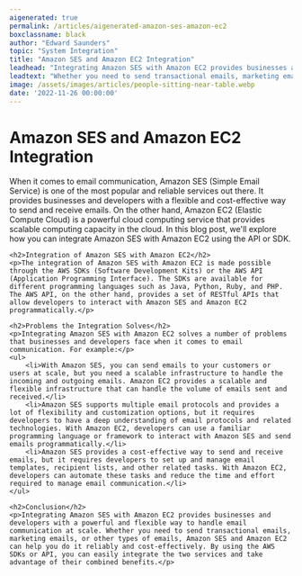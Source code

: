 ```yaml
---
aigenerated: true
permalink: /articles/aigenerated-amazon-ses-amazon-ec2
boxclassname: black
author: "Edward Saunders"
topic: "System Integration"
title: "Amazon SES and Amazon EC2 Integration"
leadhead: "Integrating Amazon SES with Amazon EC2 provides businesses and developers with a powerful and flexible way to handle email communication at scale"
leadtext: "Whether you need to send transactional emails, marketing emails, or other types of emails, Amazon SES and Amazon EC2 can help you do it reliably and cost-effectively. By using the AWS SDKs or API, you can easily integrate the two services and take advantage of their combined benefits."
image: /assets/images/articles/people-sitting-near-table.webp
date: '2022-11-26 00:00:00'
---
```

<div class="arttext">	<h1>Amazon SES and Amazon EC2 Integration</h1>
	<p>When it comes to email communication, Amazon SES (Simple Email Service) is one of the most popular and reliable services out there. It provides businesses and developers with a flexible and cost-effective way to send and receive emails. On the other hand, Amazon EC2 (Elastic Compute Cloud) is a powerful cloud computing service that provides scalable computing capacity in the cloud. In this blog post, we'll explore how you can integrate Amazon SES with Amazon EC2 using the API or SDK.</p>

	<h2>Integration of Amazon SES with Amazon EC2</h2>
	<p>The integration of Amazon SES with Amazon EC2 is made possible through the AWS SDKs (Software Development Kits) or the AWS API (Application Programming Interface). The SDKs are available for different programming languages such as Java, Python, Ruby, and PHP. The AWS API, on the other hand, provides a set of RESTful APIs that allow developers to interact with Amazon SES and Amazon EC2 programmatically.</p>

	<h2>Problems the Integration Solves</h2>
	<p>Integrating Amazon SES with Amazon EC2 solves a number of problems that businesses and developers face when it comes to email communication. For example:</p>
	<ul>
		<li>With Amazon SES, you can send emails to your customers or users at scale, but you need a scalable infrastructure to handle the incoming and outgoing emails. Amazon EC2 provides a scalable and flexible infrastructure that can handle the volume of emails sent and received.</li>
		<li>Amazon SES supports multiple email protocols and provides a lot of flexibility and customization options, but it requires developers to have a deep understanding of email protocols and related technologies. With Amazon EC2, developers can use a familiar programming language or framework to interact with Amazon SES and send emails programmatically.</li>
		<li>Amazon SES provides a cost-effective way to send and receive emails, but it requires developers to set up and manage email templates, recipient lists, and other related tasks. With Amazon EC2, developers can automate these tasks and reduce the time and effort required to manage email communication.</li>
	</ul>

	<h2>Conclusion</h2>
	<p>Integrating Amazon SES with Amazon EC2 provides businesses and developers with a powerful and flexible way to handle email communication at scale. Whether you need to send transactional emails, marketing emails, or other types of emails, Amazon SES and Amazon EC2 can help you do it reliably and cost-effectively. By using the AWS SDKs or API, you can easily integrate the two services and take advantage of their combined benefits.</p>
</div>